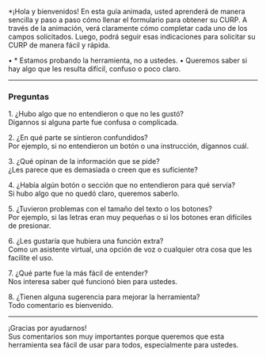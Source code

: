 
*¡Hola y bienvenidos!
En esta guía animada, usted aprenderá de manera sencilla y paso a paso cómo llenar el formulario para obtener su CURP. A través de la animación, verá claramente cómo completar cada uno de los campos solicitados. Luego, podrá seguir esas indicaciones para solicitar su CURP de manera fácil y rápida.

•⁠  ⁠* Estamos probando la herramienta, no a ustedes.
•⁠  ⁠Queremos saber si hay algo que les resulta difícil, confuso o poco claro.

---

### Preguntas
1.⁠ ⁠¿Hubo algo que no entendieron o que no les gustó?  
   Dígannos si alguna parte fue confusa o complicada.

2.⁠ ⁠¿En qué parte se sintieron confundidos?  
   Por ejemplo, si no entendieron un botón o una instrucción, dígannos cuál.

3.⁠ ⁠¿Qué opinan de la información que se pide?  
   ¿Les parece que es demasiada o creen que es suficiente?

4.⁠ ⁠¿Había algún botón o sección que no entendieron para qué servía?  
   Si hubo algo que no quedó claro, queremos saberlo.

5.⁠ ⁠¿Tuvieron problemas con el tamaño del texto o los botones?  
   Por ejemplo, si las letras eran muy pequeñas o si los botones eran difíciles de presionar.

6.⁠ ⁠¿Les gustaría que hubiera una función extra?  
   Como un asistente virtual, una opción de voz o cualquier otra cosa que les facilite el uso.

7.⁠ ⁠¿Qué parte fue la más fácil de entender?  
   Nos interesa saber qué funcionó bien para ustedes.

8.⁠ ⁠¿Tienen alguna sugerencia para mejorar la herramienta?  
   Todo comentario es bienvenido.

---

¡Gracias por ayudarnos!  
Sus comentarios son muy importantes porque queremos que esta herramienta sea fácil de usar para todos, especialmente para ustedes.
